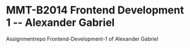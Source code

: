 # MMT-B2014 Frontend Development 1 -- Alexander Gabriel
Assignmentrepo Frontend-Development-1 of Alexander Gabriel
